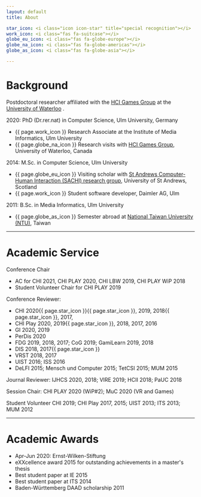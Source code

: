 ```yaml
---
layout: default
title: About

star_icon: <i class="icon icon-star" title="special recognition"></i>
work_icon: <i class="fas fa-suitcase"></i>
globe_eu_icon: <i class="fas fa-globe-europe"></i>
globe_na_icon: <i class="fas fa-globe-americas"></i>
globe_as_icon: <i class="fas fa-globe-asia"></i>

---
```


# Background

Postdoctoral researcher affiliated with the <a href="http://hcigames.com/" target="_blank">HCI Games Group</a> at the <a href="https://uwaterloo.ca/" target="_blank">University of Waterloo</a> <a href="http://hcigames.com/researchers/katja-rogers/" target="_blank"><i class="fas fa-university"></i></a>.

2020: PhD (Dr.rer.nat) in Computer Science, Ulm University, Germany<br/>
* {{ page.work_icon }} Research Associate at the Institute of Media Informatics, Ulm University
* {{ page.globe_na_icon }} Research visits with <a href="http://hcigames.com/" title="HCI Games">HCI Games Group</a>, University of Waterloo, Canada

2014: M.Sc. in Computer Science, Ulm University
* {{ page.globe_eu_icon }} Visiting scholar with <a href="http://sachi.cs.st-andrews.ac.uk" title="SACHI">St Andrews Computer-Human Interaction (SACHI) research group</a>, University of St Andrews, Scotland
* {{ page.work_icon }} Student software developer, Daimler AG, Ulm

2011: B.Sc. in Media Informatics, Ulm University
* {{ page.globe_as_icon }} Semester abroad at <a href="https://www.ntu.edu.tw/english/" title="NTU">National Taiwan University (NTU)</a>, Taiwan

---

# Academic Service
Conference Chair
* AC for CHI 2021, CHI PLAY 2020, CHI LBW 2019, CHI PLAY WiP 2018
* Student Volunteer Chair for CHI PLAY 2019

Conference Reviewer:
* CHI 2020{{ page.star_icon }}{{ page.star_icon }}, 2019, 2018{{ page.star_icon }}, 2017,
* CHI Play 2020, 2019{{ page.star_icon }}, 2018, 2017, 2016
* GI 2020, 2019
* PerDis 2020
* FDG 2019, 2018, 2017; CoG 2019; GamiLearn 2019, 2018
* DIS 2018, 2017{{ page.star_icon }}
* VRST 2018, 2017
* UIST 2016; ISS 2016
* DeLFI 2015; Mensch und Computer 2015; TetCSI 2015; MUM 2015

Journal Reviewer: IJHCS 2020, 2018; VIRE 2019; HCII 2018; PaUC 2018

Session Chair: CHI PLAY 2020 (WiP#2); MuC 2020 (VR and Games)

Student Volunteer CHI 2019; CHI Play 2017, 2015; UIST 2013; ITS 2013; MUM 2012

---

# Academic Awards
* Apr-Jun 2020: Ernst-Wilken-Stiftung
* eXXcellence award 2015 for outstanding achievements in a master's thesis
* Best student paper at IE 2015
* Best student paper at ITS 2014  
* Baden-Württemberg DAAD scholarship 2011
